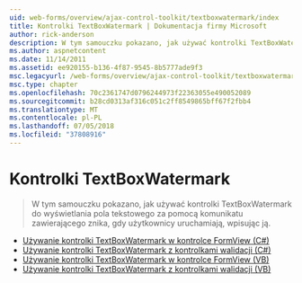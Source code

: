 ```yaml
---
uid: web-forms/overview/ajax-control-toolkit/textboxwatermark/index
title: Kontrolki TextBoxWatermark | Dokumentacja firmy Microsoft
author: rick-anderson
description: W tym samouczku pokazano, jak używać kontrolki TextBoxWatermark do wyświetlania pola tekstowego za pomocą komunikatu zawierającego znika, gdy użytkownicy uruchamiają, wpisując ją.
ms.author: aspnetcontent
ms.date: 11/14/2011
ms.assetid: ee920155-b136-4f87-9545-8b5777ade9f3
msc.legacyurl: /web-forms/overview/ajax-control-toolkit/textboxwatermark
msc.type: chapter
ms.openlocfilehash: 70c2361747d0796244973f22363055e490052089
ms.sourcegitcommit: b28cd0313af316c051c2ff8549865bff67f2fbb4
ms.translationtype: MT
ms.contentlocale: pl-PL
ms.lasthandoff: 07/05/2018
ms.locfileid: "37808916"
---
```

<a name="textboxwatermark"></a>Kontrolki TextBoxWatermark
====================
> W tym samouczku pokazano, jak używać kontrolki TextBoxWatermark do wyświetlania pola tekstowego za pomocą komunikatu zawierającego znika, gdy użytkownicy uruchamiają, wpisując ją.


- [Używanie kontrolki TextBoxWatermark w kontrolce FormView (C#)](using-textboxwatermark-in-a-formview-cs.md)
- [Używanie kontrolki TextBoxWatermark z kontrolkami walidacji (C#)](using-textboxwatermark-with-validation-controls-cs.md)
- [Używanie kontrolki TextBoxWatermark w kontrolce FormView (VB)](using-textboxwatermark-in-a-formview-vb.md)
- [Używanie kontrolki TextBoxWatermark z kontrolkami walidacji (VB)](using-textboxwatermark-with-validation-controls-vb.md)
